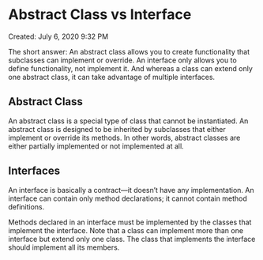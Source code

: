 # Abstract Class vs Interface

Created: July 6, 2020 9:32 PM

The short answer: An abstract class allows you to create functionality that subclasses can implement or override. An interface only allows you to define functionality, not implement it. And whereas a class can extend only one abstract class, it can take advantage of multiple interfaces.

## Abstract Class

An abstract class is a special type of class that cannot be instantiated. An abstract class is designed to be inherited by subclasses that either implement or override its methods. In other words, abstract classes are either partially implemented or not implemented at all.

## Interfaces

An interface is basically a contract—it doesn’t have any implementation. An interface can contain only method declarations; it cannot contain method definitions.

Methods declared in an interface must be implemented by the classes that implement the interface. Note that a class can implement more than one interface but extend only one class. The class that implements the interface should implement all its members.